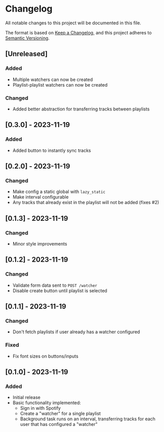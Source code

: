 # Changelog

All notable changes to this project will be documented in this file.

The format is based on [Keep a Changelog](https://keepachangelog.com/en/1.0.0/),
and this project adheres to [Semantic Versioning](https://semver.org/spec/v2.0.0.html).

## [Unreleased]

### Added

- Multiple watchers can now be created
- Playlist-playlist watchers can now be created

### Changed

- Added better abstraction for transferring tracks between playlists

## [0.3.0] - 2023-11-19

### Added

- Added button to instantly sync tracks

## [0.2.0] - 2023-11-19

### Changed

- Make config a static global with `lazy_static`
- Make interval configurable
- Any tracks that already exist in the playlist will not be added (fixes #2)

## [0.1.3] - 2023-11-19

### Changed

- Minor style improvements

## [0.1.2] - 2023-11-19

### Changed

- Validate form data sent to `POST /watcher`
- Disable create button until playlist is selected

## [0.1.1] - 2023-11-19

### Changed

- Don't fetch playlists if user already has a watcher configured

### Fixed

- Fix font sizes on buttons/inputs

## [0.1.0] - 2023-11-19

### Added

- Initial release
- Basic functionality implemented:
  - Sign in with Spotify
  - Create a "watcher" for a single playlist
  - Background task runs on an interval, transferring tracks for each user that has configured a "watcher"
